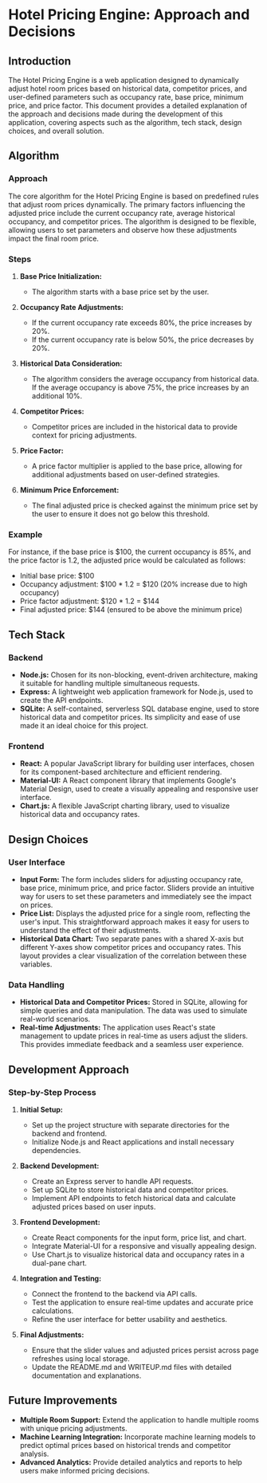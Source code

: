 # Hotel Pricing Engine: Approach and Decisions

## Introduction

The Hotel Pricing Engine is a web application designed to dynamically adjust hotel room prices based on historical data, competitor prices, and user-defined parameters such as occupancy rate, base price, minimum price, and price factor. This document provides a detailed explanation of the approach and decisions made during the development of this application, covering aspects such as the algorithm, tech stack, design choices, and overall solution.

## Algorithm

### Approach

The core algorithm for the Hotel Pricing Engine is based on predefined rules that adjust room prices dynamically. The primary factors influencing the adjusted price include the current occupancy rate, average historical occupancy, and competitor prices. The algorithm is designed to be flexible, allowing users to set parameters and observe how these adjustments impact the final room price.

### Steps

1. **Base Price Initialization:**
   - The algorithm starts with a base price set by the user.

2. **Occupancy Rate Adjustments:**
   - If the current occupancy rate exceeds 80%, the price increases by 20%.
   - If the current occupancy rate is below 50%, the price decreases by 20%.

3. **Historical Data Consideration:**
   - The algorithm considers the average occupancy from historical data. If the average occupancy is above 75%, the price increases by an additional 10%.

4. **Competitor Prices:**
   - Competitor prices are included in the historical data to provide context for pricing adjustments.

5. **Price Factor:**
   - A price factor multiplier is applied to the base price, allowing for additional adjustments based on user-defined strategies.

6. **Minimum Price Enforcement:**
   - The final adjusted price is checked against the minimum price set by the user to ensure it does not go below this threshold.

### Example

For instance, if the base price is $100, the current occupancy is 85%, and the price factor is 1.2, the adjusted price would be calculated as follows:

- Initial base price: $100
- Occupancy adjustment: $100 * 1.2 = $120 (20% increase due to high occupancy)
- Price factor adjustment: $120 * 1.2 = $144
- Final adjusted price: $144 (ensured to be above the minimum price)

## Tech Stack

### Backend

- **Node.js:** Chosen for its non-blocking, event-driven architecture, making it suitable for handling multiple simultaneous requests.
- **Express:** A lightweight web application framework for Node.js, used to create the API endpoints.
- **SQLite:** A self-contained, serverless SQL database engine, used to store historical data and competitor prices. Its simplicity and ease of use made it an ideal choice for this project.

### Frontend

- **React:** A popular JavaScript library for building user interfaces, chosen for its component-based architecture and efficient rendering.
- **Material-UI:** A React component library that implements Google's Material Design, used to create a visually appealing and responsive user interface.
- **Chart.js:** A flexible JavaScript charting library, used to visualize historical data and occupancy rates.

## Design Choices

### User Interface

- **Input Form:** The form includes sliders for adjusting occupancy rate, base price, minimum price, and price factor. Sliders provide an intuitive way for users to set these parameters and immediately see the impact on prices.
- **Price List:** Displays the adjusted price for a single room, reflecting the user's input. This straightforward approach makes it easy for users to understand the effect of their adjustments.
- **Historical Data Chart:** Two separate panes with a shared X-axis but different Y-axes show competitor prices and occupancy rates. This layout provides a clear visualization of the correlation between these variables.

### Data Handling

- **Historical Data and Competitor Prices:** Stored in SQLite, allowing for simple queries and data manipulation. The data was used to simulate real-world scenarios.
- **Real-time Adjustments:** The application uses React's state management to update prices in real-time as users adjust the sliders. This provides immediate feedback and a seamless user experience.

## Development Approach

### Step-by-Step Process

1. **Initial Setup:**
   - Set up the project structure with separate directories for the backend and frontend.
   - Initialize Node.js and React applications and install necessary dependencies.

2. **Backend Development:**
   - Create an Express server to handle API requests.
   - Set up SQLite to store historical data and competitor prices.
   - Implement API endpoints to fetch historical data and calculate adjusted prices based on user inputs.

3. **Frontend Development:**
   - Create React components for the input form, price list, and chart.
   - Integrate Material-UI for a responsive and visually appealing design.
   - Use Chart.js to visualize historical data and occupancy rates in a dual-pane chart.

4. **Integration and Testing:**
   - Connect the frontend to the backend via API calls.
   - Test the application to ensure real-time updates and accurate price calculations.
   - Refine the user interface for better usability and aesthetics.

5. **Final Adjustments:**
   - Ensure that the slider values and adjusted prices persist across page refreshes using local storage.
   - Update the README.md and WRITEUP.md files with detailed documentation and explanations.

## Future Improvements

- **Multiple Room Support:** Extend the application to handle multiple rooms with unique pricing adjustments.
- **Machine Learning Integration:** Incorporate machine learning models to predict optimal prices based on historical trends and competitor analysis.
- **Advanced Analytics:** Provide detailed analytics and reports to help users make informed pricing decisions.